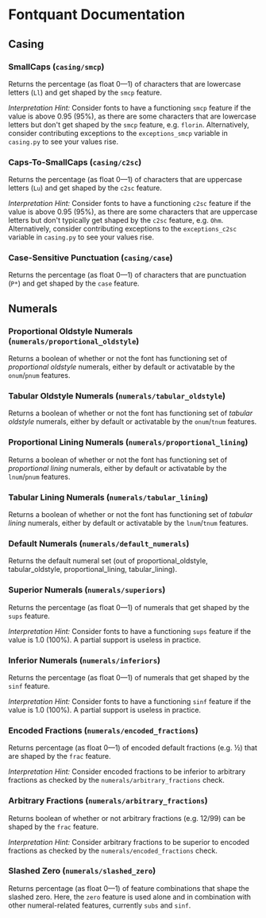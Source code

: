 # Fontquant Documentation

## Casing

### SmallCaps (`casing/smcp`)

Returns the percentage (as float 0—1) of characters that are lowercase letters (`Ll`) and get shaped by the `smcp` feature. 

_Interpretation Hint:_ Consider fonts to have a functioning `smcp` feature if the value is above 0.95 (95%), as there are some characters that are lowercase letters but don't get shaped by the `smcp` feature, e.g. `florin`. Alternatively, consider contributing exceptions to the `exceptions_smcp` variable in `casing.py` to see your values rise.

### Caps-To-SmallCaps (`casing/c2sc`)

Returns the percentage (as float 0—1) of characters that are uppercase letters (`Lu`) and get shaped by the `c2sc` feature. 

_Interpretation Hint:_ Consider fonts to have a functioning `c2sc` feature if the value is above 0.95 (95%), as there are some characters that are uppercase letters but don't typically get shaped by the `c2sc` feature, e.g. `Ohm`. Alternatively, consider contributing exceptions to the `exceptions_c2sc` variable in `casing.py` to see your values rise.

### Case-Sensitive Punctuation (`casing/case`)

Returns the percentage (as float 0—1) of characters that are punctuation (`P*`) and get shaped by the `case` feature. 
## Numerals

### Proportional Oldstyle Numerals (`numerals/proportional_oldstyle`)

Returns a boolean of whether or not the font has functioning set of _proportional oldstyle_ numerals, either by default or activatable by the `onum`/`pnum` features. 
### Tabular Oldstyle Numerals (`numerals/tabular_oldstyle`)

Returns a boolean of whether or not the font has functioning set of _tabular oldstyle_ numerals, either by default or activatable by the `onum`/`tnum` features. 
### Proportional Lining Numerals (`numerals/proportional_lining`)

Returns a boolean of whether or not the font has functioning set of _proportional lining_ numerals, either by default or activatable by the `lnum`/`pnum` features. 
### Tabular Lining Numerals (`numerals/tabular_lining`)

Returns a boolean of whether or not the font has functioning set of _tabular lining_ numerals, either by default or activatable by the `lnum`/`tnum` features. 
### Default Numerals (`numerals/default_numerals`)

Returns the default numeral set (out of proportional_oldstyle, tabular_oldstyle, proportional_lining, tabular_lining). 
### Superior Numerals (`numerals/superiors`)

Returns the percentage (as float 0—1) of numerals that get shaped by the `sups` feature. 

_Interpretation Hint:_ Consider fonts to have a functioning `sups` feature if the value is 1.0 (100%). A partial support is useless in practice.

### Inferior Numerals (`numerals/inferiors`)

Returns the percentage (as float 0—1) of numerals that get shaped by the `sinf` feature. 

_Interpretation Hint:_ Consider fonts to have a functioning `sinf` feature if the value is 1.0 (100%). A partial support is useless in practice.

### Encoded Fractions (`numerals/encoded_fractions`)

Returns percentage (as float 0—1) of encoded default fractions (e.g. ½) that are shaped by the `frac` feature. 

_Interpretation Hint:_ Consider encoded fractions to be inferior to arbitrary fractions as checked by the `numerals/arbitrary_fractions` check.

### Arbitrary Fractions (`numerals/arbitrary_fractions`)

Returns boolean of whether or not arbitrary fractions (e.g. 12/99) can be shaped by the `frac` feature. 

_Interpretation Hint:_ Consider arbitrary fractions to be superior to encoded fractions as checked by the `numerals/encoded_fractions` check.

### Slashed Zero (`numerals/slashed_zero`)

Returns percentage (as float 0—1) of feature combinations that shape the slashed zero. Here, the `zero` feature is used alone and in combination with other numeral-related features, currently `subs` and `sinf`. 
